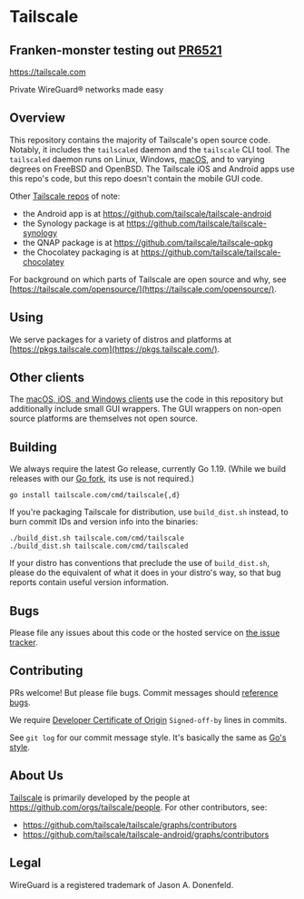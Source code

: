 # Tailscale

## Franken-monster testing out [PR6521](https://github.com/tailscale/tailscale/pull/6521)

https://tailscale.com

Private WireGuard® networks made easy

## Overview

This repository contains the majority of Tailscale's open source code.
Notably, it includes the `tailscaled` daemon and
the `tailscale` CLI tool. The `tailscaled` daemon runs on Linux, Windows,
[macOS](https://tailscale.com/kb/1065/macos-variants/), and to varying degrees
on FreeBSD and OpenBSD. The Tailscale iOS and Android apps use this repo's
code, but this repo doesn't contain the mobile GUI code.

Other [Tailscale repos](https://github.com/orgs/tailscale/repositories) of note:

* the Android app is at https://github.com/tailscale/tailscale-android
* the Synology package is at https://github.com/tailscale/tailscale-synology
* the QNAP package is at https://github.com/tailscale/tailscale-qpkg
* the Chocolatey packaging is at https://github.com/tailscale/tailscale-chocolatey

For background on which parts of Tailscale are open source and why,
see [https://tailscale.com/opensource/](https://tailscale.com/opensource/).

## Using

We serve packages for a variety of distros and platforms at
[https://pkgs.tailscale.com](https://pkgs.tailscale.com/).

## Other clients

The [macOS, iOS, and Windows clients](https://tailscale.com/download)
use the code in this repository but additionally include small GUI
wrappers. The GUI wrappers on non-open source platforms are themselves
not open source.

## Building

We always require the latest Go release, currently Go 1.19. (While we build
releases with our [Go fork](https://github.com/tailscale/go/), its use is not
required.)

```
go install tailscale.com/cmd/tailscale{,d}
```

If you're packaging Tailscale for distribution, use `build_dist.sh`
instead, to burn commit IDs and version info into the binaries:

```
./build_dist.sh tailscale.com/cmd/tailscale
./build_dist.sh tailscale.com/cmd/tailscaled
```

If your distro has conventions that preclude the use of
`build_dist.sh`, please do the equivalent of what it does in your
distro's way, so that bug reports contain useful version information.

## Bugs

Please file any issues about this code or the hosted service on
[the issue tracker](https://github.com/tailscale/tailscale/issues).

## Contributing

PRs welcome! But please file bugs. Commit messages should [reference
bugs](https://docs.github.com/en/github/writing-on-github/autolinked-references-and-urls).

We require [Developer Certificate of
Origin](https://en.wikipedia.org/wiki/Developer_Certificate_of_Origin)
`Signed-off-by` lines in commits.

See `git log` for our commit message style. It's basically the same as
[Go's style](https://github.com/golang/go/wiki/CommitMessage).

## About Us

[Tailscale](https://tailscale.com/) is primarily developed by the
people at https://github.com/orgs/tailscale/people. For other contributors,
see:

* https://github.com/tailscale/tailscale/graphs/contributors
* https://github.com/tailscale/tailscale-android/graphs/contributors

## Legal

WireGuard is a registered trademark of Jason A. Donenfeld.

